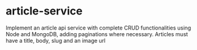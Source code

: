 # article-service
Implement an article api service with complete CRUD functionalities using Node and MongoDB, adding paginations where necessary. Articles must have a title, body, slug and an image url
